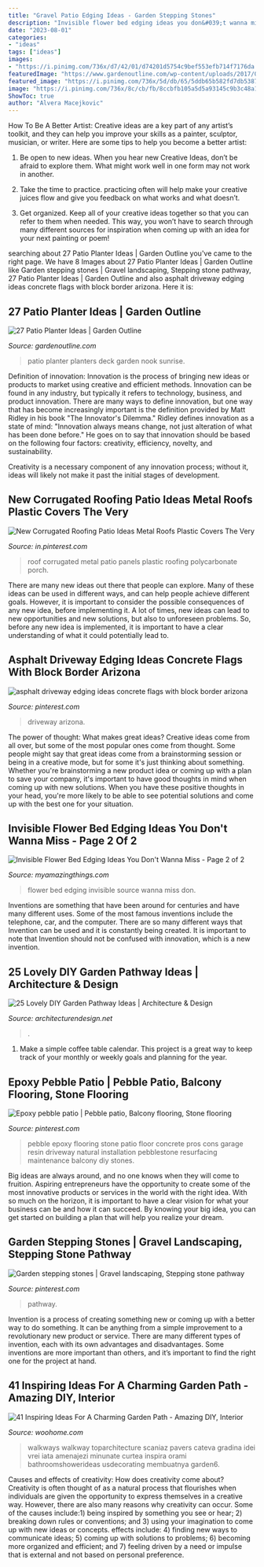 ```yaml
---
title: "Gravel Patio Edging Ideas - Garden Stepping Stones"
description: "Invisible flower bed edging ideas you don&#039;t wanna miss"
date: "2023-08-01"
categories:
- "ideas"
tags: ["ideas"]
images:
- "https://i.pinimg.com/736x/d7/42/01/d74201d5754c9bef553efb714f7176da.jpg"
featuredImage: "https://www.gardenoutline.com/wp-content/uploads/2017/08/repurposed-antique-lantern-used-as-mini-planters-with-open-roof-pergola-with-deck-planks-and-wind-chimes-and-red-with-thin-white-pinstripes.jpg"
featured_image: "https://i.pinimg.com/736x/5d/db/65/5ddb65b582fd7db5387d0d7f375c400c--pebble-patio-pebble-floor.jpg"
image: "https://i.pinimg.com/736x/8c/cb/fb/8ccbfb105a5d5a93145c9b3c48a1ae46.jpg"
ShowToc: true
author: "Alvera Macejkovic"
---
```



How To Be A Better Artist:
Creative ideas are a key part of any artist’s toolkit, and they can help you improve your skills as a painter, sculptor, musician, or writer. Here are some tips to help you become a better artist:
1. Be open to new ideas. When you hear new Creative Ideas, don’t be afraid to explore them. What might work well in one form may not work in another.

2. Take the time to practice. practicing often will help make your creative juices flow and give you feedback on what works and what doesn’t.

3. Get organized. Keep all of your creative ideas together so that you can refer to them when needed. This way, you won’t have to search through many different sources for inspiration when coming up with an idea for your next painting or poem!

	

		
searching about 27 Patio Planter Ideas | Garden Outline you've came to the right page. We have 8 Images about 27 Patio Planter Ideas | Garden Outline like Garden stepping stones | Gravel landscaping, Stepping stone pathway, 27 Patio Planter Ideas | Garden Outline and also asphalt driveway edging ideas concrete flags with block border arizona. Here it is:
		
    
## 27 Patio Planter Ideas | Garden Outline

<img loading=lazy src="https://www.gardenoutline.com/wp-content/uploads/2017/08/repurposed-antique-lantern-used-as-mini-planters-with-open-roof-pergola-with-deck-planks-and-wind-chimes-and-red-with-thin-white-pinstripes.jpg" onerror="this.onerror=null;this.src='https://tse3.mm.bing.net/th?id=OIP.sU0XeYaK4ZbsPg1nDyXr9gHaLF&amp;pid=15.1';" alt="27 Patio Planter Ideas | Garden Outline">

_Source: gardenoutline.com_

>patio planter planters deck garden nook sunrise. 

	

Definition of innovation:
Innovation is the process of bringing new ideas or products to market using creative and efficient methods. Innovation can be found in any industry, but typically it refers to technology, business, and product innovation.
There are many ways to define innovation, but one way that has become increasingly important is the definition provided by Matt Ridley in his book "The Innovator's Dilemma." Ridley defines innovation as a state of mind: "Innovation always means change, not just alteration of what has been done before." He goes on to say that innovation should be based on the following four factors: creativity, efficiency, novelty, and sustainability.

Creativity is a necessary component of any innovation process; without it, ideas will likely not make it past the initial stages of development.

    
## New Corrugated Roofing Patio Ideas Metal Roofs Plastic Covers The Very

<img loading=lazy src="https://i.pinimg.com/736x/8c/cb/fb/8ccbfb105a5d5a93145c9b3c48a1ae46.jpg" onerror="this.onerror=null;this.src='https://tse3.mm.bing.net/th?id=OIP.2xfTiy6SFf_ca-DluNqOngHaEw&amp;pid=15.1';" alt="New Corrugated Roofing Patio Ideas Metal Roofs Plastic Covers The Very">

_Source: in.pinterest.com_

>roof corrugated metal patio panels plastic roofing polycarbonate porch. 

	

There are many new ideas out there that people can explore. Many of these ideas can be used in different ways, and can help people achieve different goals. However, it is important to consider the possible consequences of any new idea, before implementing it. A lot of times, new ideas can lead to new opportunities and new solutions, but also to unforeseen problems. So, before any new idea is implemented, it is important to have a clear understanding of what it could potentially lead to.

    
## Asphalt Driveway Edging Ideas Concrete Flags With Block Border Arizona

<img loading=lazy src="https://i.pinimg.com/736x/d7/42/01/d74201d5754c9bef553efb714f7176da.jpg" onerror="this.onerror=null;this.src='https://tse3.mm.bing.net/th?id=OIP.hqa6DGiZcxLO1fLfvK_XYgHaLw&amp;pid=15.1';" alt="asphalt driveway edging ideas concrete flags with block border arizona">

_Source: pinterest.com_

>driveway arizona. 

	

The power of thought: What makes great ideas?
Creative ideas come from all over, but some of the most popular ones come from thought. Some people might say that great ideas come from a brainstorming session or being in a creative mode, but for some it's just thinking about something. Whether you're brainstorming a new product idea or coming up with a plan to save your company, it's important to have good thoughts in mind when coming up with new solutions. When you have these positive thoughts in your head, you're more likely to be able to see potential solutions and come up with the best one for your situation.

    
## Invisible Flower Bed Edging Ideas You Don&#039;t Wanna Miss - Page 2 Of 2

<img loading=lazy src="http://myamazingthings.com/wp-content/uploads/2017/04/flower-bed.jpg" onerror="this.onerror=null;this.src='https://tse3.mm.bing.net/th?id=OIP.-bUO7DpznPrgvi6mdWH-2QHaJ4&amp;pid=15.1';" alt="Invisible Flower Bed Edging Ideas You Don&#039;t Wanna Miss - Page 2 of 2">

_Source: myamazingthings.com_

>flower bed edging invisible source wanna miss don. 

	

Inventions are something that have been around for centuries and have many different uses. Some of the most famous inventions include the telephone, car, and the computer. There are so many different ways that Invention can be used and it is constantly being created. It is important to note that Invention should not be confused with innovation, which is a new invention.

    
## 25 Lovely DIY Garden Pathway Ideas | Architecture &amp; Design

<img loading=lazy src="https://cdn.architecturendesign.net/wp-content/uploads/2014/08/25-Lovely-DIY-Garden-Pathway-Ideas-04.jpg" onerror="this.onerror=null;this.src='https://tse3.mm.bing.net/th?id=OIP.sdh1NM45I8WmIzA9amMmCAHaJR&amp;pid=15.1';" alt="25 Lovely DIY Garden Pathway Ideas | Architecture &amp; Design">

_Source: architecturendesign.net_

>. 

	

1. Make a simple coffee table calendar. This project is a great way to keep track of your monthly or weekly goals and planning for the year.

    
## Epoxy Pebble Patio | Pebble Patio, Balcony Flooring, Stone Flooring

<img loading=lazy src="https://i.pinimg.com/736x/5d/db/65/5ddb65b582fd7db5387d0d7f375c400c--pebble-patio-pebble-floor.jpg" onerror="this.onerror=null;this.src='https://tse1.mm.bing.net/th?id=OIP.I2fAOH1poChaYESann-6-QHaJ4&amp;pid=15.1';" alt="Epoxy pebble patio | Pebble patio, Balcony flooring, Stone flooring">

_Source: pinterest.com_

>pebble epoxy flooring stone patio floor concrete pros cons garage resin driveway natural installation pebblestone resurfacing maintenance balcony diy stones. 

	

Big ideas are always around, and no one knows when they will come to fruition. Aspiring entrepreneurs have the opportunity to create some of the most innovative products or services in the world with the right idea. With so much on the horizon, it is important to have a clear vision for what your business can be and how it can succeed. By knowing your big idea, you can get started on building a plan that will help you realize your dream.

    
## Garden Stepping Stones | Gravel Landscaping, Stepping Stone Pathway

<img loading=lazy src="https://i.pinimg.com/736x/01/a0/8b/01a08b2eda0981f7d7c85a982568fbe4--garden-stepping-stones-my-house.jpg" onerror="this.onerror=null;this.src='https://tse3.mm.bing.net/th?id=OIP.bplDrzXv_MVlpddoiJ7FdQHaJ3&amp;pid=15.1';" alt="Garden stepping stones | Gravel landscaping, Stepping stone pathway">

_Source: pinterest.com_

>pathway. 

	

Invention is a process of creating something new or coming up with a better way to do something. It can be anything from a simple improvement to a revolutionary new product or service. There are many different types of invention, each with its own advantages and disadvantages. Some inventions are more important than others, and it’s important to find the right one for the project at hand.

    
## 41 Inspiring Ideas For A Charming Garden Path - Amazing DIY, Interior

<img loading=lazy src="https://www.woohome.com/wp-content/uploads/2014/07/garden-walkway-ideas-7.jpg" onerror="this.onerror=null;this.src='https://tse4.mm.bing.net/th?id=OIP.z7RxMdxq1FK6WFPUGFeS6QHaLH&amp;pid=15.1';" alt="41 Inspiring Ideas For A Charming Garden Path - Amazing DIY, Interior">

_Source: woohome.com_

>walkways walkway toparchitecture scaniaz pavers cateva gradina idei vrei iata amenajezi minunate curtea inspira orami bathroomshowerideas usdecorating membuatnya garden6. 

	

Causes and effects of creativity: How does creativity come about?
Creativity is often thought of as a natural process that flourishes when individuals are given the opportunity to express themselves in a creative way. However, there are also many reasons why creativity can occur. Some of the causes include:1) being inspired by something you see or hear; 2) breaking down rules or conventions; and 3) using your imagination to come up with new ideas or concepts. effects include: 4) finding new ways to communicate ideas; 5) coming up with solutions to problems; 6) becoming more organized and efficient; and 7) feeling driven by a need or impulse that is external and not based on personal preference.

